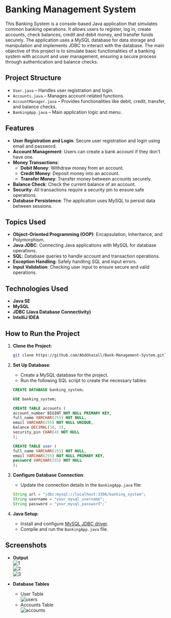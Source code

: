 # Banking Management System

This Banking System is a console-based Java application that simulates common banking operations. It allows users to register, log in, create accounts, check balances, credit and debit money, and transfer funds securely. The application uses a MySQL database for data storage and manipulation and implements JDBC to interact with the database. The main objective of this project is to simulate basic functionalities of a banking system with account and user management, ensuring a secure process through authentication and balance checks.

## Project Structure

-   `User.java` – Handles user registration and login.
-   `Accounts.java` – Manages account-related functions.
-   `AccountManager.java` – Provides functionalities like debit, credit, transfer, and balance checks.
-   `BankingApp.java` – Main application logic and menu.


## Features

-   **User Registration and Login**: Secure user registration and login using email and password.
-   **Account Management**: Users can create a bank account if they don't have one.
-   **Money Transactions**:
    -   **Debit Money**: Withdraw money from an account.
    -   **Credit Money**: Deposit money into an account.
    -   **Transfer Money**: Transfer money between accounts securely.
-   **Balance Check**: Check the current balance of an account.
-   **Security**: All transactions require a security pin to ensure safe operations.
-   **Database Persistence**: The application uses MySQL to persist data between sessions.



## Topics Used

-   **Object-Oriented Programming (OOP)**: Encapsulation, Inheritance, and Polymorphism.
-   **Java JDBC**: Connecting Java applications with MySQL for database operations.
-   **SQL**: Database queries to handle account and transaction operations.
-   **Exception Handling**: Safely handling SQL and input errors.
-   **Input Validation**: Checking user input to ensure secure and valid operations.


## Technologies Used

-   **Java SE**
-   **MySQL**
-   **JDBC (Java Database Connectivity)**
-   **IntelliJ IDEA**

## How to Run the Project



1.  **Clone the Project:**
    
    ```bash
    git clone https://github.com/AbdGhazall/Bank-Management-System.git`
    ``` 
    
2.  **Set Up Database**:
    
    -   Create a MySQL database for the project.
    -   Run the following SQL script to create the necessary tables:

    
    ```sql
    CREATE DATABASE banking_system;
    
    USE banking_system;
    
	CREATE TABLE accounts ( 
	account_number BIGINT NOT NULL PRIMARY KEY, 
	full_name VARCHAR(255) NOT NULL, 
	email VARCHAR(255) NOT NULL UNIQUE, 
	balance DECIMAL(10, 2), 
	security_pin CHAR(4) NOT NULL 
	);
	
    CREATE TABLE user (
    full_name VARCHAR(255) NOT NULL,
    email VARCHAR(255) NOT NULL PRIMARY KEY,
    password VARCHAR(255) NOT NULL
	);
    ```
3.  **Configure Database Connection**:
    
    -   Update the connection details in the `BankingApp.java` file:
    
    ```java
    String url = "jdbc:mysql://localhost:3306/banking_system";
    String username = "your_mysql_username";
    String password = "your_mysql_password";` 
    ```
    

 4. **Java Setup**:
    -   Install and configure  [MySQL JDBC driver](https://dev.mysql.com/downloads/connector/j/).
    -   Compile and run the  `BankingApp.java`  file.



## Screenshots



- **Output**    
	![1](https://github.com/user-attachments/assets/81c388c8-9176-4d90-870d-71ba3b1f0f7c)    
 	![2](https://github.com/user-attachments/assets/d2cde604-a59c-4a65-9049-012d80b769ca)    
   	![3](https://github.com/user-attachments/assets/8ede5919-5242-4052-8935-45720adce888)    

- **Database Tables**  
	- User Table    
 	  ![users](https://github.com/user-attachments/assets/8b4f202d-844a-4b59-bb6c-350dc5a1d1ab)
   	- Accounts Table    
	![accounts](https://github.com/user-attachments/assets/a413281a-b057-49d5-9f4d-c5183e7a7e47)
